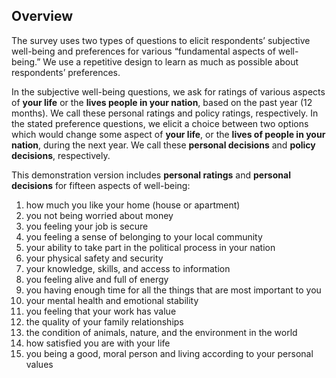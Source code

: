 ## Overview

The survey uses two types of questions to elicit respondents’ subjective well-being and preferences for various “fundamental aspects of well-being.” We use a repetitive design to learn as much as possible about respondents’ preferences.

In the subjective well-being questions, we ask for ratings of various aspects of **your life** or the **lives people in your nation**, based on the past year (12 months). We call these personal ratings and policy ratings, respectively. In the stated preference questions, we elicit a choice between two options which would change some aspect of **your life**, or the **lives of people in your nation**, during the next year. We call these **personal decisions** and **policy decisions**, respectively.

This demonstration version includes **personal ratings** and **personal decisions** for fifteen aspects of well-being:

1. how much you like your home (house or apartment)
2. you not being worried about money
3. you feeling your job is secure
4. you feeling a sense of belonging to your local community
5. your ability to take part in the political process in your nation
6. your physical safety and security
7. your knowledge, skills, and access to information
8. you feeling alive and full of energy
9. you having enough time for all the things that are most important to you
10. your mental health and emotional stability
11. you feeling that your work has value
12. the quality of your family relationships
13. the condition of animals, nature, and the environment in the world
14. how satisfied you are with your life
15. you being a good, moral person and living according to your personal values
